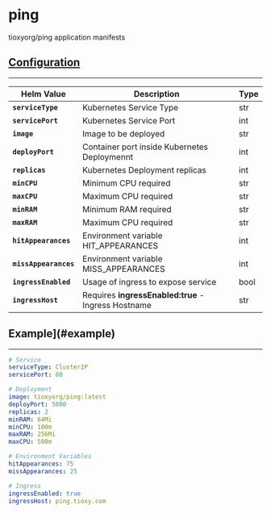 # ping

tioxyorg/ping application manifests

## [Configuration](#configuration)
-----

| **Helm Value**                | **Description**                                                                                                 	    | **Type**  	|
|-----------------------------  |---------------------------------------------------------------------------------------------------------------------- |-----------	|
| **`serviceType`**             | Kubernetes Service Type                                                                                         	    | str       	|
| **`servicePort`**             | Kubernetes Service Port                                                                                       	    | int       	|
| **`image`**    	            | Image to be deployed                                                                                              	| str       	|
| **`deployPort`** 	            | Container port inside Kubernetes Deploymennt                                                                          | int       	|
| **`replicas`**                | Kubernetes Deployment replicas                                                                                    	| int       	|
| **`minCPU`**                	| Minimum CPU required                                                                                          	    | str       	|
| **`maxCPU`**                	| Maximum CPU required                                                                                           	    | str       	|
| **`minRAM`**                	| Minimum RAM required                                                                                          	    | str       	|
| **`maxRAM`**                	| Maximum CPU required                                                                                          	    | str       	|
| **`hitAppearances`**          | Environment variable HIT_APPEARANCES                                                               	                | int       	|
| **`missAppearances`**         | Environment variable MISS_APPEARANCES                                                                         	    | int       	|
| **`ingressEnabled`**          | Usage of ingress to expose service                                                               	                    | bool      	|
| **`ingressHost`**         | Requires **ingressEnabled:true** - Ingress Hostname                                                              	    | str       	|


## Example](#example)
-----

```yaml
# Service
serviceType: ClusterIP
servicePort: 80

# Deployment
image: tioxyorg/ping:latest
deployPort: 5000
replicas: 2
minRAM: 64Mi
minCPU: 100m
maxRAM: 256Mi
maxCPU: 500m

# Environment Variables
hitAppearances: 75
missAppearances: 25

# Ingress
ingressEnabled: true
ingressHost: ping.tioxy.com
```
